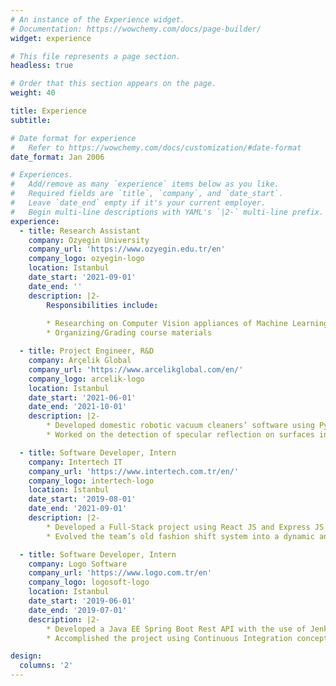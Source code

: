 ```yaml
---
# An instance of the Experience widget.
# Documentation: https://wowchemy.com/docs/page-builder/
widget: experience

# This file represents a page section.
headless: true

# Order that this section appears on the page.
weight: 40

title: Experience
subtitle:

# Date format for experience
#   Refer to https://wowchemy.com/docs/customization/#date-format
date_format: Jan 2006

# Experiences.
#   Add/remove as many `experience` items below as you like.
#   Required fields are `title`, `company`, and `date_start`.
#   Leave `date_end` empty if it's your current employer.
#   Begin multi-line descriptions with YAML's `|2-` multi-line prefix.
experience:
  - title: Research Assistant
    company: Ozyegin University
    company_url: 'https://www.ozyegin.edu.tr/en'
    company_logo: ozyegin-logo
    location: Istanbul
    date_start: '2021-09-01'
    date_end: ''
    description: |2-
        Responsibilities include:
        
        * Researching on Computer Vision appliances of Machine Learning
        * Organizing/Grading course materials

  - title: Project Engineer, R&D
    company: Arçelik Global
    company_url: 'https://www.arcelikglobal.com/en/'
    company_logo: arcelik-logo
    location: Istanbul
    date_start: '2021-06-01'
    date_end: '2021-10-01'
    description: |2-
        * Developed domestic robotic vacuum cleaners’ software using Python and ROS
        * Worked on the detection of specular reflection on surfaces in 2D LiDAR scans

  - title: Software Developer, Intern
    company: Intertech IT
    company_url: 'https://www.intertech.com.tr/en/'
    company_logo: intertech-logo
    location: Istanbul
    date_start: '2019-08-01'
    date_end: '2021-09-01'
    description: |2-
        * Developed a Full-Stack project using React JS and Express JS technologies in Agile methodology
        * Evolved the team’s old fashion shift system into a dynamic and modern Web API service

  - title: Software Developer, Intern
    company: Logo Software
    company_url: 'https://www.logo.com.tr/en'
    company_logo: logosoft-logo
    location: Istanbul
    date_start: '2019-06-01'
    date_end: '2019-07-01'
    description: |2-
        * Developed a Java EE Spring Boot Rest API with the use of Jenkins
        * Accomplished the project using Continuous Integration concept with a DevOps project plan

design:
  columns: '2'
---
```

